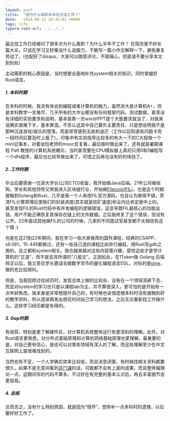 ```yaml
---
layout: post
title:  "我为什么离职半年后才找工作？"
date:   2024-06-12 10:43:01 +0800
tags: life
typora-root-url: ../../../
---
```




最近找工作已经被问了很多次为什么离职？为什么半年不工作？ 在简历里不好长篇大论，只说在学习又好像没什么说服力，干脆写一篇小作文解释一下，避免重复劳动了。(也配好了disqus，大家可以随意评论，不玻璃心，但是请不要分享本文到别处)

主动离职的核心原因是，当时想更全面地补充system相关的知识，同时掌握好Rust语言。

##### 1. 本科时期

在本科的时候，我没有体会到编程或者计算机的魅力，虽然浙大是计算机A+，但是本科教学一言难尽，几乎所有的大作业都没有任何框架代码，测试数据，甚至没有详细的实验要求和说明，基本是靠一页word/PPT提个大致要求就没了，对我来说确实很难下手，基本靠混。不否认这其中自己要负主要责任，只是想说明我不是那种沉迷游戏/娱乐的堕落，而是常常感到无助和迷茫（工作以后知道有问题卡壳一段时间后要及时上报了）。印象中有实验指导比较多的有大一下的C大程做一个mini记事本，对着翁恺老师的mooc反复看，最后按时做出来了。还有就是暑期课程 Patt 教授的计算机系统概论，当时甚至要在CPU模拟器上真的只用0和1编程写一个dfs程序，最后也比较早做出来了。可惜之后再也没有好的体验了。

##### 2. 工作时期

毕业后要感谢一位浙大学长(公司CTO)收留，我开始做Java后端。21年公司被收购，学长和其他领导又带我进入区块链行业，开始做[Filecoin(FIL)](https://filecoin.io/)，也是这个时期接触到Golang和Rust。几乎是我一个人来改FIL官方源码，也自认为做得不错，弄清FIL计算原理后使我们的封装进度(其实就是挖矿速度)和业内比肯定是中上的。甚至发现FIL的Rust代码中有并发编程的逻辑错误，这会导致FIL最核心的功能出错，用户不能正确恢复其保存在链上的文件数据。之后我修复了这个错误，但没有公开。22年面试其他做FIL的公司的时候，几家的不同面试官甚至都不太相信有这个错 :)  

也是在这21到22年期间，我在学习一些大家推荐的国外课程，经典的CSAPP，s6.081，15-445都做过，还有一些自己选的课程比如并行编程，用Rust写gdb之类的，总之都和system相关。我也越来越对这些内容感兴趣，感觉这些才是学计算机的“正道”，而不是去背所谓的“八股文”。正因如此，在1Token做 Golang 后端转正以后，我又答应学长邀请去做数字货币的量化编程语言DSL，对标的是[pine](https://www.tradingview.com/pine-script-reference/v5/)，做的也比较顺利。

但是，当我回顾过往经历时，发现总体上做的比较杂，没有在一个领域深耕下去，而且对system的学习也只是以课程lab为主，并不算很深入，更可怕的是开始有一点年龄焦虑。我本身是非常想提升自己的，有时候也会很遗憾本科时没有接触到好的教学资料，所以逐渐萌发出想花时间自己学习的想法，之后无论重新找工作做什么，这些学习经历都是有用的。

##### 3. Gap时期

有收获，特别是更了解硬件后，对计算机系统整体运行有更深刻的理解。此外，对Rust语言更熟悉，对分布式基础原理和计算机网络基础原理也更理解。最重要的是，对自己更有信心，我也可以对某些领域有深入的了解，而这些理解至少在中文互联网上是很难找到的。

当然也有不足，一个人学确实效率比较低，而且消息闭塞，有时候找相关资料都要很久，如果不是无意间看到[这门课](https://www.coursera.org/learn/comparch)的话，可能都不会有上面的成果。而且整体偏理论一点，这期间写的代码不算多。不过好在有完整的基本认识后，再去丰富细节会更容易。

##### 4. 总结

总而言之，没有什么特别原因，就是因为“情怀”，想弥补一点本科时的遗憾，以后要好好工作了。

